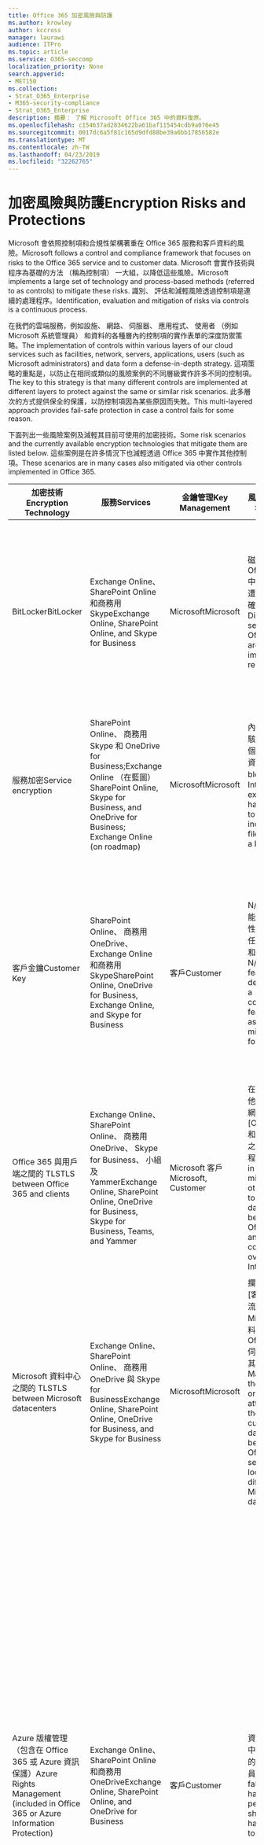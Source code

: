 ```yaml
---
title: Office 365 加密風險與防護
ms.author: krowley
author: kccross
manager: laurawi
audience: ITPro
ms.topic: article
ms.service: O365-seccomp
localization_priority: None
search.appverid:
- MET150
ms.collection:
- Strat_O365_Enterprise
- M365-security-compliance
- Strat_O365_Enterprise
description: 摘要： 了解 Microsoft Office 365 中的資料復原。
ms.openlocfilehash: c154637ad2834622ba61baf115454cdb9a076e45
ms.sourcegitcommit: 0017dc6a5f81c165d9dfd88be39a6bb17856582e
ms.translationtype: MT
ms.contentlocale: zh-TW
ms.lasthandoff: 04/23/2019
ms.locfileid: "32262765"
---
```

# <a name="encryption-risks-and-protections"></a><span data-ttu-id="33bd8-103">加密風險與防護</span><span class="sxs-lookup"><span data-stu-id="33bd8-103">Encryption Risks and Protections</span></span>

<span data-ttu-id="33bd8-104">Microsoft 會依照控制項和合規性架構著重在 Office 365 服務和客戶資料的風險。</span><span class="sxs-lookup"><span data-stu-id="33bd8-104">Microsoft follows a control and compliance framework that focuses on risks to the Office 365 service and to customer data.</span></span> <span data-ttu-id="33bd8-105">Microsoft 會實作技術與程序為基礎的方法 （稱為控制項） 一大組，以降低這些風險。</span><span class="sxs-lookup"><span data-stu-id="33bd8-105">Microsoft implements a large set of technology and process-based methods (referred to as controls) to mitigate these risks.</span></span> <span data-ttu-id="33bd8-106">識別、 評估和減輕風險透過控制項是連續的處理程序。</span><span class="sxs-lookup"><span data-stu-id="33bd8-106">Identification, evaluation and mitigation of risks via controls is a continuous process.</span></span> 

<span data-ttu-id="33bd8-107">在我們的雲端服務，例如設施、 網路、 伺服器、 應用程式、 使用者 （例如 Microsoft 系統管理員） 和資料的各種層內的控制項的實作表單的深度防禦策略。</span><span class="sxs-lookup"><span data-stu-id="33bd8-107">The implementation of controls within various layers of our cloud services such as facilities, network, servers, applications, users (such as Microsoft administrators) and data form a defense-in-depth strategy.</span></span> <span data-ttu-id="33bd8-108">這項策略的重點是，以防止在相同或類似的風險案例的不同層級實作許多不同的控制項。</span><span class="sxs-lookup"><span data-stu-id="33bd8-108">The key to this strategy is that many different controls are implemented at different layers to protect against the same or similar risk scenarios.</span></span> <span data-ttu-id="33bd8-109">此多層次的方式提供保全的保護，以防控制項因為某些原因而失敗。</span><span class="sxs-lookup"><span data-stu-id="33bd8-109">This multi-layered approach provides fail-safe protection in case a control fails for some reason.</span></span>

<span data-ttu-id="33bd8-110">下面列出一些風險案例及減輕其目前可使用的加密技術。</span><span class="sxs-lookup"><span data-stu-id="33bd8-110">Some risk scenarios and the currently available encryption technologies that mitigate them are listed below.</span></span> <span data-ttu-id="33bd8-111">這些案例是在許多情況下也減輕透過 Office 365 中實作其他控制項。</span><span class="sxs-lookup"><span data-stu-id="33bd8-111">These scenarios are in many cases also mitigated via other controls implemented in Office 365.</span></span>

| <span data-ttu-id="33bd8-112">加密技術</span><span class="sxs-lookup"><span data-stu-id="33bd8-112">Encryption Technology</span></span> | <span data-ttu-id="33bd8-113">服務</span><span class="sxs-lookup"><span data-stu-id="33bd8-113">Services</span></span> | <span data-ttu-id="33bd8-114">金鑰管理</span><span class="sxs-lookup"><span data-stu-id="33bd8-114">Key Management</span></span> | <span data-ttu-id="33bd8-115">風險案例</span><span class="sxs-lookup"><span data-stu-id="33bd8-115">Risk Scenario</span></span> | <span data-ttu-id="33bd8-116">值</span><span class="sxs-lookup"><span data-stu-id="33bd8-116">Value</span></span> |
|----------------------------------------------------------------------------------|--------------------------------------------------------------------------------------------------|---------------------|------------------------------------------------------------------------------------------------------------------------------------------|---------------------------------------------------------------------------------------------------------------------------------------------------------------------------------------------------------------------------------------------------------------------------------------------------------------------------------------------------------------------------------------------------------------------------------|
| <span data-ttu-id="33bd8-117">BitLocker</span><span class="sxs-lookup"><span data-stu-id="33bd8-117">BitLocker</span></span> | <span data-ttu-id="33bd8-118">Exchange Online、 SharePoint Online 和商務用 Skype</span><span class="sxs-lookup"><span data-stu-id="33bd8-118">Exchange Online, SharePoint Online, and Skype for Business</span></span> | <span data-ttu-id="33bd8-119">Microsoft</span><span class="sxs-lookup"><span data-stu-id="33bd8-119">Microsoft</span></span> | <span data-ttu-id="33bd8-120">磁碟或 Office 365 中的伺服器是遭竊，或不正確地回收。</span><span class="sxs-lookup"><span data-stu-id="33bd8-120">Disks or servers in Office 365 are stolen or improperly recycled.</span></span> | <span data-ttu-id="33bd8-121">BitLocker 提供保全的方法，以防止因為被竊或不正確地回收硬體 （伺服器/磁碟） 的資料遺失。</span><span class="sxs-lookup"><span data-stu-id="33bd8-121">BitLocker provides a fail-safe approach to protect against loss of data due to stolen or improperly recycled hardware (server/disk).</span></span> |
| <span data-ttu-id="33bd8-122">服務加密</span><span class="sxs-lookup"><span data-stu-id="33bd8-122">Service encryption</span></span> | <span data-ttu-id="33bd8-123">SharePoint Online、 商務用 Skype 和 OneDrive for Business;Exchange Online （在藍圖）</span><span class="sxs-lookup"><span data-stu-id="33bd8-123">SharePoint Online, Skype for Business, and OneDrive for Business; Exchange Online (on roadmap)</span></span> | <span data-ttu-id="33bd8-124">Microsoft</span><span class="sxs-lookup"><span data-stu-id="33bd8-124">Microsoft</span></span> | <span data-ttu-id="33bd8-125">內部或外部的駭客嘗試存取個別的檔案/資料為 blob。</span><span class="sxs-lookup"><span data-stu-id="33bd8-125">Internal or external hacker tries to access individual files/data as a blob.</span></span> | <span data-ttu-id="33bd8-126">加密的資料無法解密而不需要存取索引鍵。</span><span class="sxs-lookup"><span data-stu-id="33bd8-126">The encrypted data cannot be decrypted without access to keys.</span></span> <span data-ttu-id="33bd8-127">可協助降低風險的駭客存取資料。</span><span class="sxs-lookup"><span data-stu-id="33bd8-127">Helps to mitigate risk of a hacker accessing data.</span></span> |
| <span data-ttu-id="33bd8-128">客戶金鑰</span><span class="sxs-lookup"><span data-stu-id="33bd8-128">Customer Key</span></span> | <span data-ttu-id="33bd8-129">SharePoint Online、 商務用 OneDrive、 Exchange Online 和商務用 Skype</span><span class="sxs-lookup"><span data-stu-id="33bd8-129">SharePoint Online, OneDrive for Business, Exchange Online, and Skype for Business</span></span> | <span data-ttu-id="33bd8-130">客戶</span><span class="sxs-lookup"><span data-stu-id="33bd8-130">Customer</span></span> | <span data-ttu-id="33bd8-131">N/A （這項功能設計為符合性功能; 不為任何風險的緩和措施）。</span><span class="sxs-lookup"><span data-stu-id="33bd8-131">N/A (This feature is designed as a compliance feature; not as a mitigation for any risk.)</span></span> | <span data-ttu-id="33bd8-132">可協助客戶符合內部的規定和合規性責任，且可讓您離開 Office 365 服務，並撤銷 Microsoft 的資料的存取權</span><span class="sxs-lookup"><span data-stu-id="33bd8-132">Helps customers meet internal regulation and compliance obligations, and the ability to leave the Office 365 service and revoke Microsoft’s access to data</span></span> |
| <span data-ttu-id="33bd8-133">Office 365 與用戶端之間的 TLS</span><span class="sxs-lookup"><span data-stu-id="33bd8-133">TLS between Office 365 and clients</span></span> | <span data-ttu-id="33bd8-134">Exchange Online、 SharePoint Online、 商務用 OneDrive、 Skype for Business、 小組及 Yammer</span><span class="sxs-lookup"><span data-stu-id="33bd8-134">Exchange Online, SharePoint Online, OneDrive for Business, Skype for Business, Teams, and Yammer</span></span> | <span data-ttu-id="33bd8-135">Microsoft 客戶</span><span class="sxs-lookup"><span data-stu-id="33bd8-135">Microsoft, Customer</span></span> | <span data-ttu-id="33bd8-136">在中間人或其他攻擊到網際網路上點選 [Office 365 和用戶端電腦之間的資料流程。</span><span class="sxs-lookup"><span data-stu-id="33bd8-136">Man-in-the-middle or other attack to tap the data flow between Office 365 and client computers over Internet.</span></span> | <span data-ttu-id="33bd8-137">這個實作 Microsoft 和客戶提供值，並可確保資料完整性，因為其 Office 365 和用戶端之間流動。</span><span class="sxs-lookup"><span data-stu-id="33bd8-137">This implementation provides value to both Microsoft and customers and assures data integrity as it flows between Office 365 and the client.</span></span> |
| <span data-ttu-id="33bd8-138">Microsoft 資料中心之間的 TLS</span><span class="sxs-lookup"><span data-stu-id="33bd8-138">TLS between Microsoft datacenters</span></span> | <span data-ttu-id="33bd8-139">Exchange Online、 SharePoint Online、 商務用 OneDrive 與 Skype for Business</span><span class="sxs-lookup"><span data-stu-id="33bd8-139">Exchange Online, SharePoint Online, OneDrive for Business, and Skype for Business</span></span> | <span data-ttu-id="33bd8-140">Microsoft</span><span class="sxs-lookup"><span data-stu-id="33bd8-140">Microsoft</span></span> | <span data-ttu-id="33bd8-141">攔截或點選 [客戶資料流，位於不同 Microsoft 資料中心的 Office 365 伺服器之間的其他攻擊。</span><span class="sxs-lookup"><span data-stu-id="33bd8-141">Man-in-the-middle or other attack to tap the customer data flow between Office 365 servers located in different Microsoft datacenters.</span></span> | <span data-ttu-id="33bd8-142">這個實作是另一個方法來保護資料免於 Microsoft 資料中心之間的攻擊。</span><span class="sxs-lookup"><span data-stu-id="33bd8-142">This implementation is another method to protect data against attacks between Microsoft datacenters.</span></span> |
| <span data-ttu-id="33bd8-143">Azure 版權管理 （包含在 Office 365 或 Azure 資訊保護）</span><span class="sxs-lookup"><span data-stu-id="33bd8-143">Azure Rights Management (included in Office 365 or Azure Information Protection)</span></span> | <span data-ttu-id="33bd8-144">Exchange Online、 SharePoint Online 和商務用 OneDrive</span><span class="sxs-lookup"><span data-stu-id="33bd8-144">Exchange Online, SharePoint Online, and OneDrive for Business</span></span> | <span data-ttu-id="33bd8-145">客戶</span><span class="sxs-lookup"><span data-stu-id="33bd8-145">Customer</span></span> | <span data-ttu-id="33bd8-146">資料可分成手中不應有資料的存取權的人員。</span><span class="sxs-lookup"><span data-stu-id="33bd8-146">Data falls into the hands of a person who should not have access to the data.</span></span> | <span data-ttu-id="33bd8-147">Azure 資訊保護使用 Azure RMS 其提供給客戶的值，以協助保護檔案和跨多個裝置的電子郵件使用加密、 identity 及授權原則。</span><span class="sxs-lookup"><span data-stu-id="33bd8-147">Azure Information Protection uses Azure RMS which provides value to customers by using encryption, identity, and authorization policies to help secure files and email across multiple devices.</span></span> <span data-ttu-id="33bd8-148">Azure RMS 提供值給其中所有電子郵件來自 Office 365 符合特定準則 （亦即，到特定的地址的所有電子郵件） 可以自動加密之前有取得傳送給其他收件者的客戶。</span><span class="sxs-lookup"><span data-stu-id="33bd8-148">Azure RMS provides value to customers where all emails originating from Office 365 that match certain criteria (i.e., all emails to a certain address) can be automatically encrypted before they get sent to another recipient.</span></span> |
| <span data-ttu-id="33bd8-149">S/MIME</span><span class="sxs-lookup"><span data-stu-id="33bd8-149">S/MIME</span></span> | <span data-ttu-id="33bd8-150">Exchange Online</span><span class="sxs-lookup"><span data-stu-id="33bd8-150">Exchange Online</span></span> | <span data-ttu-id="33bd8-151">客戶</span><span class="sxs-lookup"><span data-stu-id="33bd8-151">Customer</span></span> | <span data-ttu-id="33bd8-152">電子郵件可分為手中不是預定的收件者的人員。</span><span class="sxs-lookup"><span data-stu-id="33bd8-152">Email falls into the hands of a person who is not the intended recipient.</span></span> | <span data-ttu-id="33bd8-153">S/MIME 提供值給客戶，藉由以確保只可以直接收件者的電子郵件由解密使用 S/MIME 加密的電子郵件。</span><span class="sxs-lookup"><span data-stu-id="33bd8-153">S/MIME provides value to customers by assuring that email encrypted with S/MIME can only be decrypted by the direct recipient of the email.</span></span> |
| <span data-ttu-id="33bd8-154">Office 365 郵件加密</span><span class="sxs-lookup"><span data-stu-id="33bd8-154">Office 365 Message Encryption</span></span> | <span data-ttu-id="33bd8-155">Exchange Online、 SharePoint Online</span><span class="sxs-lookup"><span data-stu-id="33bd8-155">Exchange Online, SharePoint Online</span></span> | <span data-ttu-id="33bd8-156">客戶</span><span class="sxs-lookup"><span data-stu-id="33bd8-156">Customer</span></span> | <span data-ttu-id="33bd8-157">電子郵件，包括受保護的附件，落在手中的人員內或外 Office 365 不是預定收件者的電子郵件。</span><span class="sxs-lookup"><span data-stu-id="33bd8-157">Email, including protected attachments, falls in hands of a person either within or outside Office 365 who is not the intended recipient of the email.</span></span> | <span data-ttu-id="33bd8-158">OME 提供值給客戶其中所有電子郵件來自 Office 365 符合特定準則 （亦即，到特定的地址的所有電子郵件） 會自動加密之前他們取得傳送至另一個內部或外部收件者。</span><span class="sxs-lookup"><span data-stu-id="33bd8-158">OME provides value to customers where all emails originating from Office 365 that match certain criteria (i.e., all emails to a certain address) are automatically encrypted before they get sent to another internal or an external recipient.</span></span> |
| <span data-ttu-id="33bd8-159">與夥伴組織的 SMTP TLS</span><span class="sxs-lookup"><span data-stu-id="33bd8-159">SMTP TLS with partner organization</span></span> | <span data-ttu-id="33bd8-160">Exchange Online</span><span class="sxs-lookup"><span data-stu-id="33bd8-160">Exchange Online</span></span> | <span data-ttu-id="33bd8-161">客戶</span><span class="sxs-lookup"><span data-stu-id="33bd8-161">Customer</span></span> | <span data-ttu-id="33bd8-162">電子郵件是透過從 Office 365 租用戶到另一個合作夥伴組織的傳輸中攔截或其他攻擊攔截。</span><span class="sxs-lookup"><span data-stu-id="33bd8-162">Email is intercepted via a man-in-the-middle or other attack while in transit from an Office 365 tenant to another partner organization.</span></span> | <span data-ttu-id="33bd8-163">此案例，提供值給客戶，他們可以傳送/接收其 Office 365 租用戶和加密的 SMTP 通道內的其合作夥伴的電子郵件組織之間的所有電子郵件。</span><span class="sxs-lookup"><span data-stu-id="33bd8-163">This scenario provides value to the customer such that they can send/receive all emails between their Office 365 tenant and their partner’s email organization inside an encrypted SMTP channel.</span></span> |

## <a name="encryption-technologies-available-in-office-365-multi-tenant-environments"></a><span data-ttu-id="33bd8-164">在 Office 365 多承租人環境中使用的加密技術</span><span class="sxs-lookup"><span data-stu-id="33bd8-164">Encryption technologies available in Office 365 multi-tenant environments</span></span>

| <span data-ttu-id="33bd8-165">加密技術</span><span class="sxs-lookup"><span data-stu-id="33bd8-165">Encryption Technology</span></span> | <span data-ttu-id="33bd8-166">藉由實作</span><span class="sxs-lookup"><span data-stu-id="33bd8-166">Implemented by</span></span> | <span data-ttu-id="33bd8-167">金鑰交換演算法和強度</span><span class="sxs-lookup"><span data-stu-id="33bd8-167">Key Exchange Algorithm and Strength</span></span> | <span data-ttu-id="33bd8-168">金鑰管理 \*</span><span class="sxs-lookup"><span data-stu-id="33bd8-168">Key Management\*</span></span> | <span data-ttu-id="33bd8-169">FIPS 140-2 驗證</span><span class="sxs-lookup"><span data-stu-id="33bd8-169">FIPS 140-2 Validated</span></span> |
|----------------------------------------------------------------------------------|-------------------------|------------------------------------------------------------------------------------------------------------------------------------------------------------------------------------|--------------------------------------------------------------------------------------------------------------------------------------------------------------------------------------------------------------------------------------------------------------------------------------------------------------------------------------------------------------------------------------------------------------------------------------------------------------------------------------------------------------------------------------------------------------------------------------------------------------------------------------------------------------------------------------------------------------------------------------------------------------------------------------------------------------------------------------------------------------------------------------------------------------|-----------------------------------------------------------------------|
| <span data-ttu-id="33bd8-170">BitLocker</span><span class="sxs-lookup"><span data-stu-id="33bd8-170">BitLocker</span></span> | <span data-ttu-id="33bd8-171">Exchange Online</span><span class="sxs-lookup"><span data-stu-id="33bd8-171">Exchange Online</span></span> | <span data-ttu-id="33bd8-172">使用 AES 128 位元 +</span><span class="sxs-lookup"><span data-stu-id="33bd8-172">AES 128-bit+</span></span> | <span data-ttu-id="33bd8-173">使用 AES 外部索引鍵儲存在機密安全和 Exchange 伺服器的登錄。</span><span class="sxs-lookup"><span data-stu-id="33bd8-173">AES external key is stored in a Secret Safe and in the registry of the Exchange server.</span></span> <span data-ttu-id="33bd8-174">密碼安全是需要高階提高權限與核准機制來存取安全存放庫。</span><span class="sxs-lookup"><span data-stu-id="33bd8-174">The Secret Safe is a secured repository that requires high-level elevation and approvals to access.</span></span> <span data-ttu-id="33bd8-175">可以要求與核准只能透過使用稱為 Lockbox 內部工具存取。</span><span class="sxs-lookup"><span data-stu-id="33bd8-175">Access can be requested and approved only by using an internal tool called Lockbox.</span></span> <span data-ttu-id="33bd8-176">AES 外部索引鍵也會儲存在信任的平台模組中的伺服器中。</span><span class="sxs-lookup"><span data-stu-id="33bd8-176">The AES external key is also stored in the Trusted Platform Module in the server.</span></span> <span data-ttu-id="33bd8-177">48 位數數字密碼是儲存在 Active Directory，並受加密箱。</span><span class="sxs-lookup"><span data-stu-id="33bd8-177">A 48-digit numerical password is stored in Active Directory and protected by Lockbox.</span></span> | <span data-ttu-id="33bd8-178">是的對於伺服器，使用 AES 256 位元 \* \*</span><span class="sxs-lookup"><span data-stu-id="33bd8-178">Yes, for servers that use AES 256-bit\*\*</span></span> |
|  | <span data-ttu-id="33bd8-179">SharePoint Online</span><span class="sxs-lookup"><span data-stu-id="33bd8-179">SharePoint Online</span></span> | <span data-ttu-id="33bd8-180">使用 AES 256 位元</span><span class="sxs-lookup"><span data-stu-id="33bd8-180">AES 256-bit</span></span> | <span data-ttu-id="33bd8-181">使用 AES 外部索引鍵會儲存在安全密碼。</span><span class="sxs-lookup"><span data-stu-id="33bd8-181">AES external key is stored in a Secret Safe.</span></span> <span data-ttu-id="33bd8-182">密碼安全是需要高階提高權限與核准機制來存取安全存放庫。</span><span class="sxs-lookup"><span data-stu-id="33bd8-182">The Secret Safe is a secured repository that requires high-level elevation and approvals to access.</span></span> <span data-ttu-id="33bd8-183">可以要求與核准只能透過使用稱為 Lockbox 內部工具存取。</span><span class="sxs-lookup"><span data-stu-id="33bd8-183">Access can be requested and approved only by using an internal tool called Lockbox.</span></span> <span data-ttu-id="33bd8-184">AES 外部索引鍵也會儲存在信任的平台模組中的伺服器中。</span><span class="sxs-lookup"><span data-stu-id="33bd8-184">The AES external key is also stored in the Trusted Platform Module in the server.</span></span> <span data-ttu-id="33bd8-185">48 位數數字密碼是儲存在 Active Directory，並受加密箱。</span><span class="sxs-lookup"><span data-stu-id="33bd8-185">A 48-digit numerical password is stored in Active Directory and protected by Lockbox.</span></span> | <span data-ttu-id="33bd8-186">是</span><span class="sxs-lookup"><span data-stu-id="33bd8-186">Yes</span></span> |
|  | <span data-ttu-id="33bd8-187">商務用 Skype</span><span class="sxs-lookup"><span data-stu-id="33bd8-187">Skype for Business</span></span> | <span data-ttu-id="33bd8-188">使用 AES 256 位元</span><span class="sxs-lookup"><span data-stu-id="33bd8-188">AES 256-bit</span></span> | <span data-ttu-id="33bd8-189">使用 AES 外部索引鍵會儲存在安全密碼。</span><span class="sxs-lookup"><span data-stu-id="33bd8-189">AES external key is stored in a Secret Safe.</span></span> <span data-ttu-id="33bd8-190">密碼安全是需要高階提高權限與核准機制來存取安全存放庫。</span><span class="sxs-lookup"><span data-stu-id="33bd8-190">The Secret Safe is a secured repository that requires high-level elevation and approvals to access.</span></span> <span data-ttu-id="33bd8-191">可以要求與核准只能透過使用稱為 Lockbox 內部工具存取。</span><span class="sxs-lookup"><span data-stu-id="33bd8-191">Access can be requested and approved only by using an internal tool called Lockbox.</span></span> <span data-ttu-id="33bd8-192">AES 外部索引鍵也會儲存在信任的平台模組中的伺服器中。</span><span class="sxs-lookup"><span data-stu-id="33bd8-192">The AES external key is also stored in the Trusted Platform Module in the server.</span></span> <span data-ttu-id="33bd8-193">48 位數數字密碼是儲存在 Active Directory，並受加密箱。</span><span class="sxs-lookup"><span data-stu-id="33bd8-193">A 48-digit numerical password is stored in Active Directory and protected by Lockbox.</span></span> | <span data-ttu-id="33bd8-194">是</span><span class="sxs-lookup"><span data-stu-id="33bd8-194">Yes</span></span> |
| <span data-ttu-id="33bd8-195">服務加密</span><span class="sxs-lookup"><span data-stu-id="33bd8-195">Service Encryption</span></span> | <span data-ttu-id="33bd8-196">SharePoint Online</span><span class="sxs-lookup"><span data-stu-id="33bd8-196">SharePoint Online</span></span> | <span data-ttu-id="33bd8-197">使用 AES 256 位元</span><span class="sxs-lookup"><span data-stu-id="33bd8-197">AES 256-bit</span></span> | <span data-ttu-id="33bd8-198">用來加密 blob 的機碼會儲存在 SharePoint Online 內容資料庫。</span><span class="sxs-lookup"><span data-stu-id="33bd8-198">The keys used to encrypt the blobs are stored in the SharePoint Online Content Database.</span></span> <span data-ttu-id="33bd8-199">SharePoint Online 內容資料庫受到資料庫的存取控制及靜態加密。</span><span class="sxs-lookup"><span data-stu-id="33bd8-199">The SharePoint Online Content Databases is protected by database access controls and encryption at rest.</span></span> <span data-ttu-id="33bd8-200">加密是 Azure SQL 資料庫中使用 TDE 來執行。</span><span class="sxs-lookup"><span data-stu-id="33bd8-200">Encryption is performed using TDE in Azure SQL Database.</span></span> <span data-ttu-id="33bd8-201">這些密碼會在服務層級的 SharePoint Online 中，不在租用戶層級。</span><span class="sxs-lookup"><span data-stu-id="33bd8-201">These secrets are at the service level for SharePoint Online, not at the tenant level.</span></span> <span data-ttu-id="33bd8-202">（有時稱為主索引鍵） 這些密碼會儲存在不同的安全存放庫，以稱為索引鍵存放區。</span><span class="sxs-lookup"><span data-stu-id="33bd8-202">These secrets (sometimes referred to as the master keys) are stored in a separate secure repository called the Key Store.</span></span> <span data-ttu-id="33bd8-203">TDE 提供安全性，請參閱作用中的資料庫和資料庫的備份和交易記錄檔的其餘部分。</span><span class="sxs-lookup"><span data-stu-id="33bd8-203">TDE provides security at rest for both the active database and the database backups and transaction logs.</span></span> <span data-ttu-id="33bd8-204">當客戶提供的選用的索引鍵時，客戶金鑰會儲存在 Azure Key Vault 和服務使用金鑰來加密租用戶金鑰，是用來加密網站金鑰，然後用來加密檔案層級索引鍵。</span><span class="sxs-lookup"><span data-stu-id="33bd8-204">When customers provide the optional key, the customer key is stored in Azure Key Vault, and the service uses the key to encrypt a tenant key, which is used to encrypt a site key, which is then used to encrypt the file level keys.</span></span> <span data-ttu-id="33bd8-205">基本上，客戶提供按鍵時，被引進新的金鑰階層。</span><span class="sxs-lookup"><span data-stu-id="33bd8-205">Essentially, a new key hierarchy is introduced when the customer provides a key.</span></span> | <span data-ttu-id="33bd8-206">是</span><span class="sxs-lookup"><span data-stu-id="33bd8-206">Yes</span></span> |
|  | <span data-ttu-id="33bd8-207">商務用 Skype</span><span class="sxs-lookup"><span data-stu-id="33bd8-207">Skype for Business</span></span> | <span data-ttu-id="33bd8-208">使用 AES 256 位元</span><span class="sxs-lookup"><span data-stu-id="33bd8-208">AES 256-bit</span></span> | <span data-ttu-id="33bd8-209">每一筆資料是使用不同的隨機產生的 256 位元金鑰來加密。</span><span class="sxs-lookup"><span data-stu-id="33bd8-209">Each piece of data is encrypted using a different randomly generated 256-bit key.</span></span> <span data-ttu-id="33bd8-210">加密金鑰會儲存在相對應的中繼資料 XML 檔這也以每個會議的主要金鑰加密。</span><span class="sxs-lookup"><span data-stu-id="33bd8-210">The encryption key is stored in a corresponding metadata XML file which is also encrypted by a per-conference master key.</span></span> <span data-ttu-id="33bd8-211">每次會議，主索引鍵是也隨機產生一次。</span><span class="sxs-lookup"><span data-stu-id="33bd8-211">The master key is also randomly generated once per conference.</span></span> | <span data-ttu-id="33bd8-212">是</span><span class="sxs-lookup"><span data-stu-id="33bd8-212">Yes</span></span> |
|  | <span data-ttu-id="33bd8-213">Exchange Online</span><span class="sxs-lookup"><span data-stu-id="33bd8-213">Exchange Online</span></span> | <span data-ttu-id="33bd8-214">使用 AES 256 位元</span><span class="sxs-lookup"><span data-stu-id="33bd8-214">AES 256-bit</span></span> | <span data-ttu-id="33bd8-215">使用資料加密原則使用加密金鑰控制由 Microsoft （位於藍圖） 或由客戶 （使用客戶金鑰） 時進行加密每個信箱。</span><span class="sxs-lookup"><span data-stu-id="33bd8-215">Each mailbox is encrypted using a data encryption policy that uses encryption keys controlled by Microsoft (on roadmap) or by the customer (when Customer Key is used).</span></span> | <span data-ttu-id="33bd8-216">是</span><span class="sxs-lookup"><span data-stu-id="33bd8-216">Yes</span></span> |
| <span data-ttu-id="33bd8-217">Office 365 和用戶端/協力廠商之間的 TLS</span><span class="sxs-lookup"><span data-stu-id="33bd8-217">TLS between Office 365 and clients/partners</span></span> | <span data-ttu-id="33bd8-218">Exchange Online</span><span class="sxs-lookup"><span data-stu-id="33bd8-218">Exchange Online</span></span> | [<span data-ttu-id="33bd8-219">支援多種加密套件的隨機 TLS</span><span class="sxs-lookup"><span data-stu-id="33bd8-219">Opportunistic TLS supporting multiple cipher suites</span></span>](https://technet.microsoft.com/en-us/library/mt163898.aspx) | <span data-ttu-id="33bd8-220">Exchange Online (outlook.office.com) 的 TLS 憑證是由巴爾的摩 CyberTrust 根發出 2048年位元 SHA256RSA 憑證。</span><span class="sxs-lookup"><span data-stu-id="33bd8-220">The TLS certificate for Exchange Online (outlook.office.com) is a 2048-bit SHA256RSA certificate issued by Baltimore CyberTrust Root.</span></span> <br> <br> <span data-ttu-id="33bd8-221">Exchange Online 的 TLS 根憑證是由巴爾的摩 CyberTrust 根發出 2048年位元 SHA1RSA 憑證。</span><span class="sxs-lookup"><span data-stu-id="33bd8-221">The TLS root certificate for Exchange Online is a 2048-bit SHA1RSA certificate issued by Baltimore CyberTrust Root.</span></span> | <span data-ttu-id="33bd8-222">是，當使用搭配 256 位元加密強度的 TLS 1.2</span><span class="sxs-lookup"><span data-stu-id="33bd8-222">Yes, when TLS 1.2 with 256-bit cipher strength is used</span></span> |
|  | <span data-ttu-id="33bd8-223">SharePoint Online</span><span class="sxs-lookup"><span data-stu-id="33bd8-223">SharePoint Online</span></span> | <span data-ttu-id="33bd8-224">使用 AES 256 的 TLS 1.2</span><span class="sxs-lookup"><span data-stu-id="33bd8-224">TLS 1.2 with AES 256</span></span> <br> <br> <span data-ttu-id="33bd8-225">[商務用 OneDrive 和 SharePoint Online 中的資料加密](https://technet.microsoft.com/en-us/library/dn905447.aspx) (英文)</span><span class="sxs-lookup"><span data-stu-id="33bd8-225">[Data Encryption in OneDrive for Business and SharePoint Online](https://technet.microsoft.com/en-us/library/dn905447.aspx)</span></span> | <span data-ttu-id="33bd8-226">SharePoint Online 的 TLS 憑證 (\*。 sharepoint.com) 是由巴爾的摩 CyberTrust 根發出 2048年位元 SHA256RSA 憑證。</span><span class="sxs-lookup"><span data-stu-id="33bd8-226">The TLS certificate for SharePoint Online (\*.sharepoint.com) is a 2048-bit SHA256RSA certificate issued by Baltimore CyberTrust Root.</span></span> <br> <br> <span data-ttu-id="33bd8-227">SharePoint Online 的 TLS 根憑證是由巴爾的摩 CyberTrust 根發出 2048年位元 SHA1RSA 憑證。</span><span class="sxs-lookup"><span data-stu-id="33bd8-227">The TLS root certificate for SharePoint Online is a 2048-bit SHA1RSA certificate issued by Baltimore CyberTrust Root.</span></span> | <span data-ttu-id="33bd8-228">是</span><span class="sxs-lookup"><span data-stu-id="33bd8-228">Yes</span></span> |
|  | <span data-ttu-id="33bd8-229">商務用 Skype</span><span class="sxs-lookup"><span data-stu-id="33bd8-229">Skype for Business</span></span> | [<span data-ttu-id="33bd8-230">TLS 的 SIP 通訊和 PSOM 資料共用工作階段</span><span class="sxs-lookup"><span data-stu-id="33bd8-230">TLS for SIP communications and PSOM data sharing sessions</span></span>](https://support.office.com/article/Set-up-your-network-for-Skype-for-Business-Online-d21f89b0-3afc-432e-b735-036b2432fdbf) | <span data-ttu-id="33bd8-231">商務用 Skype 的 TLS 憑證 (\*。 lync.com) 是由巴爾的摩 CyberTrust 根發出 2048年位元 SHA256RSA 憑證。</span><span class="sxs-lookup"><span data-stu-id="33bd8-231">The TLS certificate for Skype for Business (\*.lync.com) is a 2048-bit SHA256RSA certificate issued by Baltimore CyberTrust Root.</span></span> <br> <br> <span data-ttu-id="33bd8-232">商務用 Skype 的 TLS 根憑證是由巴爾的摩 CyberTrust 根發出 2048年位元 SHA256RSA 憑證。</span><span class="sxs-lookup"><span data-stu-id="33bd8-232">The TLS root certificate for Skype for Business is a 2048-bit SHA256RSA certificate issued by Baltimore CyberTrust Root.</span></span> | <span data-ttu-id="33bd8-233">是</span><span class="sxs-lookup"><span data-stu-id="33bd8-233">Yes</span></span> |
|  | <span data-ttu-id="33bd8-234">Microsoft Teams</span><span class="sxs-lookup"><span data-stu-id="33bd8-234">Microsoft Teams</span></span> | <span data-ttu-id="33bd8-235">使用 AES 256 的 TLS 1.2</span><span class="sxs-lookup"><span data-stu-id="33bd8-235">TLS 1.2 with AES 256</span></span> <br> <br> [<span data-ttu-id="33bd8-236">常見問題集有關 Microsoft Teams – 系統管理說明</span><span class="sxs-lookup"><span data-stu-id="33bd8-236">Frequently asked questions about Microsoft Teams – Admin Help</span></span>](https://docs.microsoft.com/MicrosoftTeams/teams-overview) | <span data-ttu-id="33bd8-237">Microsoft Teams （teams.microsoft.com、 edge.skype.com） 的 TLS 憑證是由巴爾的摩 CyberTrust 根發出 2048年位元 SHA256RSA 憑證。</span><span class="sxs-lookup"><span data-stu-id="33bd8-237">The TLS certificate for Microsoft Teams (teams.microsoft.com, edge.skype.com) is a 2048-bit SHA256RSA certificate issued by Baltimore CyberTrust Root.</span></span> <br> <br> <span data-ttu-id="33bd8-238">Microsoft Teams 的 TLS 根憑證是由巴爾的摩 CyberTrust 根發出 2048年位元 SHA256RSA 憑證。</span><span class="sxs-lookup"><span data-stu-id="33bd8-238">The TLS root certificate for Microsoft Teams is a 2048-bit SHA256RSA certificate issued by Baltimore CyberTrust Root.</span></span> | <span data-ttu-id="33bd8-239">是</span><span class="sxs-lookup"><span data-stu-id="33bd8-239">Yes</span></span> |
| <span data-ttu-id="33bd8-240">Microsoft 資料中心之間的 TLS</span><span class="sxs-lookup"><span data-stu-id="33bd8-240">TLS between Microsoft datacenters</span></span> | <span data-ttu-id="33bd8-241">所有 Office 365 服務</span><span class="sxs-lookup"><span data-stu-id="33bd8-241">All Office 365 services</span></span> | <span data-ttu-id="33bd8-242">使用 AES 256 的 TLS 1.2</span><span class="sxs-lookup"><span data-stu-id="33bd8-242">TLS 1.2 with AES 256</span></span> <br> <br> <span data-ttu-id="33bd8-243">安全即時傳輸通訊協定 (SRTP)</span><span class="sxs-lookup"><span data-stu-id="33bd8-243">Secure Real-time Transport Protocol (SRTP)</span></span> | <span data-ttu-id="33bd8-244">Microsoft 會使用內部 managed 和部署的憑證授權單位 Microsoft 資料中心之間的伺服器對伺服器通訊。</span><span class="sxs-lookup"><span data-stu-id="33bd8-244">Microsoft uses an internally managed and deployed certification authority for server-to-server communications between Microsoft datacenters.</span></span> | <span data-ttu-id="33bd8-245">是</span><span class="sxs-lookup"><span data-stu-id="33bd8-245">Yes</span></span> |
| <span data-ttu-id="33bd8-246">Azure 版權管理 （包含在 Office 365 或 Azure 資訊保護）</span><span class="sxs-lookup"><span data-stu-id="33bd8-246">Azure Rights Management (included in Office 365 or Azure Information Protection)</span></span> | <span data-ttu-id="33bd8-247">Exchange Online</span><span class="sxs-lookup"><span data-stu-id="33bd8-247">Exchange Online</span></span> | <span data-ttu-id="33bd8-248">支援[密碼編譯模式 2](https://docs.microsoft.com/previous-versions/windows/it-pro/windows-server-2008-R2-and-2008/hh867439(v=ws.10))、 更新及增強 RMS 密碼編譯實作。</span><span class="sxs-lookup"><span data-stu-id="33bd8-248">Supports [Cryptographic Mode 2](https://docs.microsoft.com/previous-versions/windows/it-pro/windows-server-2008-R2-and-2008/hh867439(v=ws.10)), an updated and enhanced RMS cryptographic implementation.</span></span> <span data-ttu-id="33bd8-249">它支援 RSA 2048 的簽章和加密，以及 sha-256 雜湊簽章中。</span><span class="sxs-lookup"><span data-stu-id="33bd8-249">It supports RSA 2048 for signature and encryption, and SHA-256 for hash in the signature.</span></span> | <span data-ttu-id="33bd8-250">[由 Microsoft 管理](https://docs.microsoft.com/azure/information-protection/plan-implement-tenant-key)。</span><span class="sxs-lookup"><span data-stu-id="33bd8-250">[Managed by Microsoft](https://docs.microsoft.com/azure/information-protection/plan-implement-tenant-key).</span></span> | <span data-ttu-id="33bd8-251">是</span><span class="sxs-lookup"><span data-stu-id="33bd8-251">Yes</span></span> |
|  | <span data-ttu-id="33bd8-252">SharePoint Online</span><span class="sxs-lookup"><span data-stu-id="33bd8-252">SharePoint Online</span></span> | <span data-ttu-id="33bd8-253">支援[密碼編譯模式 2](https://docs.microsoft.com/previous-versions/windows/it-pro/windows-server-2008-R2-and-2008/hh867439(v=ws.10))、 更新及增強 RMS 密碼編譯實作。</span><span class="sxs-lookup"><span data-stu-id="33bd8-253">Supports [Cryptographic Mode 2](https://docs.microsoft.com/previous-versions/windows/it-pro/windows-server-2008-R2-and-2008/hh867439(v=ws.10)), an updated and enhanced RMS cryptographic implementation.</span></span> <span data-ttu-id="33bd8-254">它支援 RSA 2048 簽章和加密，以及 sha-256 針對簽章。</span><span class="sxs-lookup"><span data-stu-id="33bd8-254">It supports RSA 2048 for signature and encryption, and SHA-256 for signature.</span></span> | <span data-ttu-id="33bd8-255">[由 Microsoft 管理](https://docs.microsoft.com/azure/information-protection/plan-implement-tenant-key)，這是預設設定;或</span><span class="sxs-lookup"><span data-stu-id="33bd8-255">[Managed by Microsoft](https://docs.microsoft.com/azure/information-protection/plan-implement-tenant-key), which is the default setting; or</span></span> <br> <br> <span data-ttu-id="33bd8-256">這是 Microsoft 受管理的機碼的替代客戶管理。</span><span class="sxs-lookup"><span data-stu-id="33bd8-256">Customer-managed, which is an alternative to Microsoft-managed keys.</span></span> <span data-ttu-id="33bd8-257">具有受 IT 管理 Azure 訂用帳戶的組織可以使用 BYOK，並記錄其用法，無須額外收費。</span><span class="sxs-lookup"><span data-stu-id="33bd8-257">Organization that have an IT-managed Azure subscription can use BYOK and log its usage at no extra charge.</span></span> <span data-ttu-id="33bd8-258">如需詳細資訊，請參閱[實作攜帶您自己的金鑰](https://docs.microsoft.com/azure/information-protection/plan-implement-tenant-key)。</span><span class="sxs-lookup"><span data-stu-id="33bd8-258">For more information, see [Implementing bring your own key](https://docs.microsoft.com/azure/information-protection/plan-implement-tenant-key).</span></span> <span data-ttu-id="33bd8-259">在此組態中，Thales Hsm 用來保護您的金鑰。</span><span class="sxs-lookup"><span data-stu-id="33bd8-259">In this configuration, Thales HSMs are used to protect your keys.</span></span> <span data-ttu-id="33bd8-260">如需詳細資訊，請參閱[Thales Hsm 和 Azure RMS](http://www.thales-esecurity.com/msrms/cloud)。</span><span class="sxs-lookup"><span data-stu-id="33bd8-260">For more information, see [Thales HSMs and Azure RMS](http://www.thales-esecurity.com/msrms/cloud).</span></span> | <span data-ttu-id="33bd8-261">是</span><span class="sxs-lookup"><span data-stu-id="33bd8-261">Yes</span></span> |
| <span data-ttu-id="33bd8-262">S/MIME</span><span class="sxs-lookup"><span data-stu-id="33bd8-262">S/MIME</span></span> | <span data-ttu-id="33bd8-263">Exchange Online</span><span class="sxs-lookup"><span data-stu-id="33bd8-263">Exchange Online</span></span> | <span data-ttu-id="33bd8-264">密碼編譯訊息語法標準 1.5 (PKCS #7)</span><span class="sxs-lookup"><span data-stu-id="33bd8-264">Cryptographic Message Syntax Standard 1.5 (PKCS #7)</span></span> | <span data-ttu-id="33bd8-265">客戶管理公開金鑰基礎結構部署而定。</span><span class="sxs-lookup"><span data-stu-id="33bd8-265">Depends on the customer-managed public key infrastructure deployed.</span></span> <span data-ttu-id="33bd8-266">金鑰管理由客戶、 執行和 Microsoft 永遠不會有權存取私密金鑰用於簽署及解密。</span><span class="sxs-lookup"><span data-stu-id="33bd8-266">Key management is performed by the customer, and Microsoft never has access to the private keys used for signing and decryption.</span></span> | <span data-ttu-id="33bd8-267">是，當設定為 3DES 或 AES256 的外寄郵件加密</span><span class="sxs-lookup"><span data-stu-id="33bd8-267">Yes, when configured to encrypt outgoing messages with 3DES or AES256</span></span> |
| <span data-ttu-id="33bd8-268">Office 365 郵件加密</span><span class="sxs-lookup"><span data-stu-id="33bd8-268">Office 365 Message Encryption</span></span> | <span data-ttu-id="33bd8-269">Exchange Online</span><span class="sxs-lookup"><span data-stu-id="33bd8-269">Exchange Online</span></span> | <span data-ttu-id="33bd8-270">Azure RMS ([密碼編譯模式 2](https://technet.microsoft.com/en-us/library/dn569290.aspx) -RSA 2048 簽章和加密和簽章的 sha-256) 相同</span><span class="sxs-lookup"><span data-stu-id="33bd8-270">Same as Azure RMS ([Cryptographic Mode 2](https://technet.microsoft.com/en-us/library/dn569290.aspx) - RSA 2048 for signature and encryption, and SHA-256 for signature)</span></span> | <span data-ttu-id="33bd8-271">使用 Azure 資訊保護為其加密基礎結構。</span><span class="sxs-lookup"><span data-stu-id="33bd8-271">Uses Azure Information Protection as its encryption infrastructure.</span></span> <span data-ttu-id="33bd8-272">使用的加密方法取決於您在哪裡取得用來加密及解密郵件的 RMS 金鑰。</span><span class="sxs-lookup"><span data-stu-id="33bd8-272">The encryption method used depends on where you obtain the RMS keys used to encrypt and decrypt messages.</span></span> | <span data-ttu-id="33bd8-273">是</span><span class="sxs-lookup"><span data-stu-id="33bd8-273">Yes</span></span> |
| <span data-ttu-id="33bd8-274">與夥伴組織的 SMTP TLS</span><span class="sxs-lookup"><span data-stu-id="33bd8-274">SMTP TLS with partner organization</span></span> | <span data-ttu-id="33bd8-275">Exchange Online</span><span class="sxs-lookup"><span data-stu-id="33bd8-275">Exchange Online</span></span> | <span data-ttu-id="33bd8-276">使用 AES 256 的 TLS 1.2</span><span class="sxs-lookup"><span data-stu-id="33bd8-276">TLS 1.2 with AES 256</span></span> | <span data-ttu-id="33bd8-277">Exchange Online (outlook.office.com) 的 TLS 憑證是由巴爾的摩 CyberTrust 根發出 2048年位元 SHA256RSA 憑證。</span><span class="sxs-lookup"><span data-stu-id="33bd8-277">The TLS certificate for Exchange Online (outlook.office.com) is a 2048-bit SHA256RSA certificate issued by Baltimore CyberTrust Root.</span></span> <br> <br> <span data-ttu-id="33bd8-278">Exchange Online 的 TLS 根憑證是由巴爾的摩 CyberTrust 根發出 2048年位元 SHA1RSA 憑證。</span><span class="sxs-lookup"><span data-stu-id="33bd8-278">The TLS root certificate for Exchange Online is a 2048-bit SHA1RSA certificate issued by Baltimore CyberTrust Root.</span></span> | <span data-ttu-id="33bd8-279">是，當使用搭配 256 位元加密強度的 TLS 1.2</span><span class="sxs-lookup"><span data-stu-id="33bd8-279">Yes, when TLS 1.2 with 256-bit cipher strength is used</span></span> |

<span data-ttu-id="33bd8-280">\**美國資料中心; 是參照此表格中的 TLS 憑證非美國資料中心也使用 2048年位元 SHA256RSA 憑證。*</span><span class="sxs-lookup"><span data-stu-id="33bd8-280">\**TLS certificates referenced in this table are for US datacenters; non-US datacenters also use 2048-bit SHA256RSA certificates.*</span></span>

<span data-ttu-id="33bd8-281">\*\**大部分的伺服器，在 Exchange Online 的多租用戶環境中已部署使用 BitLocker 的 AES 256 位元加密。使用 AES 128 位元伺服器已被淘汰。*</span><span class="sxs-lookup"><span data-stu-id="33bd8-281">\*\**Most servers in the Exchange Online multi-tenant environment have been deployed with AES 256-bit encryption for BitLocker. Servers using AES 128-bit are being phased out.*</span></span>

## <a name="encryption-technologies-available-in-government-cloud-community-environments"></a><span data-ttu-id="33bd8-282">在政府雲端社群環境中使用的加密技術</span><span class="sxs-lookup"><span data-stu-id="33bd8-282">Encryption technologies available in Government cloud community environments</span></span>

| <span data-ttu-id="33bd8-283">加密技術</span><span class="sxs-lookup"><span data-stu-id="33bd8-283">Encryption Technology</span></span> | <span data-ttu-id="33bd8-284">藉由實作</span><span class="sxs-lookup"><span data-stu-id="33bd8-284">Implemented by</span></span> | <span data-ttu-id="33bd8-285">金鑰交換演算法和強度</span><span class="sxs-lookup"><span data-stu-id="33bd8-285">Key Exchange Algorithm and Strength</span></span> | <span data-ttu-id="33bd8-286">金鑰管理 \*</span><span class="sxs-lookup"><span data-stu-id="33bd8-286">Key Management\*</span></span> | <span data-ttu-id="33bd8-287">FIPS 140-2 驗證</span><span class="sxs-lookup"><span data-stu-id="33bd8-287">FIPS 140-2 Validated</span></span> |
|---------------------------------------------|--------------------------------------------------------|------------------------------------------------------------------------------------------------------------------------------------------------------------------------------------|--------------------------------------------------------------------------------------------------------------------------------------------------------------------------------------------------------------------------------------------------------------------------------------------------------------------------------------------------------------------------------------------------------------------------------------------------------------------------------------------------------------------------------------------------------------------------------------------------------------------------------------------------------------------------------------------------------------------------------------------------------------------------------------------------------------------------------------------------------------------------------------------------------------|-------------------------------------------------------------------------|
| <span data-ttu-id="33bd8-288">BitLocker</span><span class="sxs-lookup"><span data-stu-id="33bd8-288">BitLocker</span></span> | <span data-ttu-id="33bd8-289">Exchange Online</span><span class="sxs-lookup"><span data-stu-id="33bd8-289">Exchange Online</span></span> | <span data-ttu-id="33bd8-290">使用 AES 256 位元</span><span class="sxs-lookup"><span data-stu-id="33bd8-290">AES 256-bit</span></span> | <span data-ttu-id="33bd8-291">使用 AES 外部索引鍵儲存在機密安全和 Exchange 伺服器的登錄。</span><span class="sxs-lookup"><span data-stu-id="33bd8-291">AES external key is stored in a Secret Safe and in the registry of the Exchange server.</span></span> <span data-ttu-id="33bd8-292">密碼安全是需要高階提高權限與核准機制來存取安全存放庫。</span><span class="sxs-lookup"><span data-stu-id="33bd8-292">The Secret Safe is a secured repository that requires high-level elevation and approvals to access.</span></span> <span data-ttu-id="33bd8-293">可以要求與核准只能透過使用稱為 Lockbox 內部工具存取。</span><span class="sxs-lookup"><span data-stu-id="33bd8-293">Access can be requested and approved only by using an internal tool called Lockbox.</span></span> <span data-ttu-id="33bd8-294">AES 外部索引鍵也會儲存在信任的平台模組中的伺服器中。</span><span class="sxs-lookup"><span data-stu-id="33bd8-294">The AES external key is also stored in the Trusted Platform Module in the server.</span></span> <span data-ttu-id="33bd8-295">48 位數數字密碼是儲存在 Active Directory，並受加密箱。</span><span class="sxs-lookup"><span data-stu-id="33bd8-295">A 48-digit numerical password is stored in Active Directory and protected by Lockbox.</span></span> | <span data-ttu-id="33bd8-296">是</span><span class="sxs-lookup"><span data-stu-id="33bd8-296">Yes</span></span> |
|  | <span data-ttu-id="33bd8-297">SharePoint Online</span><span class="sxs-lookup"><span data-stu-id="33bd8-297">SharePoint Online</span></span> | <span data-ttu-id="33bd8-298">使用 AES 256 位元</span><span class="sxs-lookup"><span data-stu-id="33bd8-298">AES 256-bit</span></span> | <span data-ttu-id="33bd8-299">使用 AES 外部索引鍵會儲存在安全密碼。</span><span class="sxs-lookup"><span data-stu-id="33bd8-299">AES external key is stored in a Secret Safe.</span></span> <span data-ttu-id="33bd8-300">密碼安全是需要高階提高權限與核准機制來存取安全存放庫。</span><span class="sxs-lookup"><span data-stu-id="33bd8-300">The Secret Safe is a secured repository that requires high-level elevation and approvals to access.</span></span> <span data-ttu-id="33bd8-301">可以要求與核准只能透過使用稱為 Lockbox 內部工具存取。</span><span class="sxs-lookup"><span data-stu-id="33bd8-301">Access can be requested and approved only by using an internal tool called Lockbox.</span></span> <span data-ttu-id="33bd8-302">AES 外部索引鍵也會儲存在信任的平台模組中的伺服器中。</span><span class="sxs-lookup"><span data-stu-id="33bd8-302">The AES external key is also stored in the Trusted Platform Module in the server.</span></span> <span data-ttu-id="33bd8-303">48 位數數字密碼是儲存在 Active Directory，並受加密箱。</span><span class="sxs-lookup"><span data-stu-id="33bd8-303">A 48-digit numerical password is stored in Active Directory and protected by Lockbox.</span></span> | <span data-ttu-id="33bd8-304">是</span><span class="sxs-lookup"><span data-stu-id="33bd8-304">Yes</span></span> |
|  | <span data-ttu-id="33bd8-305">商務用 Skype</span><span class="sxs-lookup"><span data-stu-id="33bd8-305">Skype for Business</span></span> | <span data-ttu-id="33bd8-306">使用 AES 256 位元</span><span class="sxs-lookup"><span data-stu-id="33bd8-306">AES 256-bit</span></span> | <span data-ttu-id="33bd8-307">使用 AES 外部索引鍵會儲存在安全密碼。</span><span class="sxs-lookup"><span data-stu-id="33bd8-307">AES external key is stored in a Secret Safe.</span></span> <span data-ttu-id="33bd8-308">密碼安全是需要高階提高權限與核准機制來存取安全存放庫。</span><span class="sxs-lookup"><span data-stu-id="33bd8-308">The Secret Safe is a secured repository that requires high-level elevation and approvals to access.</span></span> <span data-ttu-id="33bd8-309">可以要求與核准只能透過使用稱為 Lockbox 內部工具存取。</span><span class="sxs-lookup"><span data-stu-id="33bd8-309">Access can be requested and approved only by using an internal tool called Lockbox.</span></span> <span data-ttu-id="33bd8-310">AES 外部索引鍵也會儲存在信任的平台模組中的伺服器中。</span><span class="sxs-lookup"><span data-stu-id="33bd8-310">The AES external key is also stored in the Trusted Platform Module in the server.</span></span> <span data-ttu-id="33bd8-311">48 位數數字密碼是儲存在 Active Directory，並受加密箱。</span><span class="sxs-lookup"><span data-stu-id="33bd8-311">A 48-digit numerical password is stored in Active Directory and protected by Lockbox.</span></span> | <span data-ttu-id="33bd8-312">是</span><span class="sxs-lookup"><span data-stu-id="33bd8-312">Yes</span></span> |
| <span data-ttu-id="33bd8-313">服務加密</span><span class="sxs-lookup"><span data-stu-id="33bd8-313">Service Encryption</span></span> | <span data-ttu-id="33bd8-314">SharePoint Online</span><span class="sxs-lookup"><span data-stu-id="33bd8-314">SharePoint Online</span></span> | <span data-ttu-id="33bd8-315">使用 AES 256 位元</span><span class="sxs-lookup"><span data-stu-id="33bd8-315">AES 256-bit</span></span> | <span data-ttu-id="33bd8-316">用來加密 blob 的機碼會儲存在 SharePoint Online 內容資料庫。</span><span class="sxs-lookup"><span data-stu-id="33bd8-316">The keys used to encrypt the blobs are stored in the SharePoint Online Content Database.</span></span> <span data-ttu-id="33bd8-317">SharePoint Online 內容資料庫受到資料庫的存取控制及靜態加密。</span><span class="sxs-lookup"><span data-stu-id="33bd8-317">The SharePoint Online Content Databases is protected by database access controls and encryption at rest.</span></span> <span data-ttu-id="33bd8-318">加密是 Azure SQL 資料庫中使用 TDE 來執行。</span><span class="sxs-lookup"><span data-stu-id="33bd8-318">Encryption is performed using TDE in Azure SQL Database.</span></span> <span data-ttu-id="33bd8-319">這些密碼會在服務層級的 SharePoint Online 中，不在租用戶層級。</span><span class="sxs-lookup"><span data-stu-id="33bd8-319">These secrets are at the service level for SharePoint Online, not at the tenant level.</span></span> <span data-ttu-id="33bd8-320">（有時稱為主索引鍵） 這些密碼會儲存在不同的安全存放庫，以稱為索引鍵存放區。</span><span class="sxs-lookup"><span data-stu-id="33bd8-320">These secrets (sometimes referred to as the master keys) are stored in a separate secure repository called the Key Store.</span></span> <span data-ttu-id="33bd8-321">TDE 提供安全性，請參閱作用中的資料庫和資料庫的備份和交易記錄檔的其餘部分。</span><span class="sxs-lookup"><span data-stu-id="33bd8-321">TDE provides security at rest for both the active database and the database backups and transaction logs.</span></span> <span data-ttu-id="33bd8-322">當客戶提供的選用的索引鍵時，客戶金鑰會儲存在 Azure Key Vault 和服務使用金鑰來加密租用戶金鑰，是用來加密網站金鑰，然後用來加密檔案層級索引鍵。</span><span class="sxs-lookup"><span data-stu-id="33bd8-322">When customers provide the optional key, the Customer Key is stored in Azure Key Vault, and the service uses the key to encrypt a tenant key, which is used to encrypt a site key, which is then used to encrypt the file level keys.</span></span> <span data-ttu-id="33bd8-323">基本上，客戶提供按鍵時，被引進新的金鑰階層。</span><span class="sxs-lookup"><span data-stu-id="33bd8-323">Essentially, a new key hierarchy is introduced when the customer provides a key.</span></span> | <span data-ttu-id="33bd8-324">是</span><span class="sxs-lookup"><span data-stu-id="33bd8-324">Yes</span></span> |
|  | <span data-ttu-id="33bd8-325">商務用 Skype</span><span class="sxs-lookup"><span data-stu-id="33bd8-325">Skype for Business</span></span> | <span data-ttu-id="33bd8-326">使用 AES 256 位元</span><span class="sxs-lookup"><span data-stu-id="33bd8-326">AES 256-bit</span></span> | <span data-ttu-id="33bd8-327">每一筆資料是使用不同的隨機產生的 256 位元金鑰來加密。</span><span class="sxs-lookup"><span data-stu-id="33bd8-327">Each piece of data is encrypted using a different randomly generated 256-bit key.</span></span> <span data-ttu-id="33bd8-328">加密金鑰會儲存在相對應的中繼資料 XML 檔這也以每個會議的主要金鑰加密。</span><span class="sxs-lookup"><span data-stu-id="33bd8-328">The encryption key is stored in a corresponding metadata XML file which is also encrypted by a per-conference master key.</span></span> <span data-ttu-id="33bd8-329">每次會議，主索引鍵是也隨機產生一次。</span><span class="sxs-lookup"><span data-stu-id="33bd8-329">The master key is also randomly generated once per conference.</span></span> | <span data-ttu-id="33bd8-330">是</span><span class="sxs-lookup"><span data-stu-id="33bd8-330">Yes</span></span> |
|  | <span data-ttu-id="33bd8-331">Exchange Online</span><span class="sxs-lookup"><span data-stu-id="33bd8-331">Exchange Online</span></span> | <span data-ttu-id="33bd8-332">使用 AES 256 位元</span><span class="sxs-lookup"><span data-stu-id="33bd8-332">AES 256-bit</span></span> | <span data-ttu-id="33bd8-333">使用資料加密原則使用加密金鑰控制由 Microsoft 或客戶 （使用客戶金鑰） 時進行加密每個信箱。</span><span class="sxs-lookup"><span data-stu-id="33bd8-333">Each mailbox is encrypted using a data encryption policy that uses encryption keys controlled by Microsoft or by the customer (when Customer Key is used).</span></span> | <span data-ttu-id="33bd8-334">是</span><span class="sxs-lookup"><span data-stu-id="33bd8-334">Yes</span></span> |
| <span data-ttu-id="33bd8-335">Office 365 和用戶端/協力廠商之間的 TLS</span><span class="sxs-lookup"><span data-stu-id="33bd8-335">TLS between Office 365 and clients/partners</span></span> | <span data-ttu-id="33bd8-336">Exchange Online</span><span class="sxs-lookup"><span data-stu-id="33bd8-336">Exchange Online</span></span> | [<span data-ttu-id="33bd8-337">支援多種加密套件的隨機 TLS</span><span class="sxs-lookup"><span data-stu-id="33bd8-337">Opportunistic TLS supporting multiple cipher suites</span></span>](https://technet.microsoft.com/en-us/library/mt163898.aspx) | <span data-ttu-id="33bd8-338">Exchange Online (outlook.office.com) 的 TLS 憑證是由巴爾的摩 CyberTrust 根發出 2048年位元 SHA256RSA 憑證。</span><span class="sxs-lookup"><span data-stu-id="33bd8-338">The TLS certificate for Exchange Online (outlook.office.com) is a 2048-bit SHA256RSA certificate issued by Baltimore CyberTrust Root.</span></span> <br> <br> <span data-ttu-id="33bd8-339">Exchange Online 的 TLS 根憑證是由巴爾的摩 CyberTrust 根發出 2048年位元 SHA1RSA 憑證。</span><span class="sxs-lookup"><span data-stu-id="33bd8-339">The TLS root certificate for Exchange Online is a 2048-bit SHA1RSA certificate issued by Baltimore CyberTrust Root.</span></span> | <span data-ttu-id="33bd8-340">是，當使用搭配 256 位元加密強度的 TLS 1.2</span><span class="sxs-lookup"><span data-stu-id="33bd8-340">Yes, when TLS 1.2 with 256-bit cipher strength is used</span></span> |
|  | <span data-ttu-id="33bd8-341">SharePoint Online</span><span class="sxs-lookup"><span data-stu-id="33bd8-341">SharePoint Online</span></span> | <span data-ttu-id="33bd8-342">使用 AES 256 的 TLS 1.2</span><span class="sxs-lookup"><span data-stu-id="33bd8-342">TLS 1.2 with AES 256</span></span> | <span data-ttu-id="33bd8-343">SharePoint Online 的 TLS 憑證 (\*。 sharepoint.com) 是由巴爾的摩 CyberTrust 根發出 2048年位元 SHA256RSA 憑證。</span><span class="sxs-lookup"><span data-stu-id="33bd8-343">The TLS certificate for SharePoint Online (\*.sharepoint.com) is a 2048-bit SHA256RSA certificate issued by Baltimore CyberTrust Root.</span></span> <br> <br> <span data-ttu-id="33bd8-344">SharePoint Online 的 TLS 根憑證是由巴爾的摩 CyberTrust 根發出 2048年位元 SHA1RSA 憑證。</span><span class="sxs-lookup"><span data-stu-id="33bd8-344">The TLS root certificate for SharePoint Online is a 2048-bit SHA1RSA certificate issued by Baltimore CyberTrust Root.</span></span> | <span data-ttu-id="33bd8-345">是</span><span class="sxs-lookup"><span data-stu-id="33bd8-345">Yes</span></span> |
|  | <span data-ttu-id="33bd8-346">商務用 Skype</span><span class="sxs-lookup"><span data-stu-id="33bd8-346">Skype for Business</span></span> | <span data-ttu-id="33bd8-347">TLS 的 SIP 通訊和 PSOM 資料共用工作階段</span><span class="sxs-lookup"><span data-stu-id="33bd8-347">TLS for SIP communications and PSOM data sharing sessions</span></span> | <span data-ttu-id="33bd8-348">商務用 Skype 的 TLS 憑證 (\*。 lync.com) 是由巴爾的摩 CyberTrust 根發出 2048年位元 SHA256RSA 憑證。</span><span class="sxs-lookup"><span data-stu-id="33bd8-348">The TLS certificate for Skype for Business (\*.lync.com) is a 2048-bit SHA256RSA certificate issued by Baltimore CyberTrust Root.</span></span> <br> <br> <span data-ttu-id="33bd8-349">商務用 Skype 的 TLS 根憑證是由巴爾的摩 CyberTrust 根發出 2048年位元 SHA256RSA 憑證。</span><span class="sxs-lookup"><span data-stu-id="33bd8-349">The TLS root certificate for Skype for Business is a 2048-bit SHA256RSA certificate issued by Baltimore CyberTrust Root.</span></span> | <span data-ttu-id="33bd8-350">是</span><span class="sxs-lookup"><span data-stu-id="33bd8-350">Yes</span></span> |
|  | <span data-ttu-id="33bd8-351">Microsoft Teams</span><span class="sxs-lookup"><span data-stu-id="33bd8-351">Microsoft Teams</span></span> | [<span data-ttu-id="33bd8-352">常見問題集有關 Microsoft Teams – 系統管理說明</span><span class="sxs-lookup"><span data-stu-id="33bd8-352">Frequently asked questions about Microsoft Teams – Admin Help</span></span>](https://docs.microsoft.com/MicrosoftTeams/teams-overview) | <span data-ttu-id="33bd8-353">Microsoft Teams （teams.microsoft.com; edge.skype.com） 的 TLS 憑證是由巴爾的摩 CyberTrust 根發出 2048年位元 SHA256RSA 憑證。</span><span class="sxs-lookup"><span data-stu-id="33bd8-353">The TLS certificate for Microsoft Teams (teams.microsoft.com; edge.skype.com) is a 2048-bit SHA256RSA certificate issued by Baltimore CyberTrust Root.</span></span> <br> <br> <span data-ttu-id="33bd8-354">Microsoft Teams 的 TLS 根憑證是由巴爾的摩 CyberTrust 根發出 2048年位元 SHA256RSA 憑證。</span><span class="sxs-lookup"><span data-stu-id="33bd8-354">The TLS root certificate for Microsoft Teams is a 2048-bit SHA256RSA certificate issued by Baltimore CyberTrust Root.</span></span> | <span data-ttu-id="33bd8-355">是</span><span class="sxs-lookup"><span data-stu-id="33bd8-355">Yes</span></span> |
| <span data-ttu-id="33bd8-356">Microsoft 資料中心之間的 TLS</span><span class="sxs-lookup"><span data-stu-id="33bd8-356">TLS between Microsoft datacenters</span></span> | <span data-ttu-id="33bd8-357">Exchange Online、 SharePoint Online、 商務用 Skype</span><span class="sxs-lookup"><span data-stu-id="33bd8-357">Exchange Online, SharePoint Online, Skype for Business</span></span> | <span data-ttu-id="33bd8-358">使用 AES 256 的 TLS 1.2</span><span class="sxs-lookup"><span data-stu-id="33bd8-358">TLS 1.2 with AES 256</span></span> | <span data-ttu-id="33bd8-359">Microsoft 會使用內部 managed 和部署的憑證授權單位 Microsoft 資料中心之間的伺服器對伺服器通訊。</span><span class="sxs-lookup"><span data-stu-id="33bd8-359">Microsoft uses an internally managed and deployed certification authority for server-to-server communications between Microsoft datacenters.</span></span> | <span data-ttu-id="33bd8-360">是</span><span class="sxs-lookup"><span data-stu-id="33bd8-360">Yes</span></span> |
|  |  | <span data-ttu-id="33bd8-361">安全即時傳輸通訊協定 (SRTP)</span><span class="sxs-lookup"><span data-stu-id="33bd8-361">Secure Real-time Transport Protocol (SRTP)</span></span> |  |  |
| <span data-ttu-id="33bd8-362">Azure 版權管理服務</span><span class="sxs-lookup"><span data-stu-id="33bd8-362">Azure Rights Management Service</span></span> | <span data-ttu-id="33bd8-363">Exchange Online</span><span class="sxs-lookup"><span data-stu-id="33bd8-363">Exchange Online</span></span> | <span data-ttu-id="33bd8-364">支援[密碼編譯模式 2](https://docs.microsoft.com/previous-versions/windows/it-pro/windows-server-2008-R2-and-2008/hh867439(v=ws.10))、 更新及增強 RMS 密碼編譯實作。</span><span class="sxs-lookup"><span data-stu-id="33bd8-364">Supports [Cryptographic Mode 2](https://docs.microsoft.com/previous-versions/windows/it-pro/windows-server-2008-R2-and-2008/hh867439(v=ws.10)), an updated and enhanced RMS cryptographic implementation.</span></span> <span data-ttu-id="33bd8-365">它支援 RSA 2048 的簽章和加密，以及 sha-256 雜湊簽章中。</span><span class="sxs-lookup"><span data-stu-id="33bd8-365">It supports RSA 2048 for signature and encryption, and SHA-256 for hash in the signature.</span></span> | <span data-ttu-id="33bd8-366">[由 Microsoft 管理](https://docs.microsoft.com/azure/information-protection/plan-implement-tenant-key)。</span><span class="sxs-lookup"><span data-stu-id="33bd8-366">[Managed by Microsoft](https://docs.microsoft.com/azure/information-protection/plan-implement-tenant-key).</span></span> | <span data-ttu-id="33bd8-367">是</span><span class="sxs-lookup"><span data-stu-id="33bd8-367">Yes</span></span> |
|  | <span data-ttu-id="33bd8-368">SharePoint Online</span><span class="sxs-lookup"><span data-stu-id="33bd8-368">SharePoint Online</span></span> | <span data-ttu-id="33bd8-369">支援[密碼編譯模式 2](https://docs.microsoft.com/previous-versions/windows/it-pro/windows-server-2008-R2-and-2008/hh867439(v=ws.10))、 更新及增強 RMS 密碼編譯實作。</span><span class="sxs-lookup"><span data-stu-id="33bd8-369">Supports [Cryptographic Mode 2](https://docs.microsoft.com/previous-versions/windows/it-pro/windows-server-2008-R2-and-2008/hh867439(v=ws.10)), an updated and enhanced RMS cryptographic implementation.</span></span> <span data-ttu-id="33bd8-370">它支援 RSA 2048 的簽章和加密，以及 sha-256 雜湊簽章中。</span><span class="sxs-lookup"><span data-stu-id="33bd8-370">It supports RSA 2048 for signature and encryption, and SHA-256 for hash in the signature.</span></span> | <span data-ttu-id="33bd8-371">[由 Microsoft 管理](https://docs.microsoft.com/azure/information-protection/plan-implement-tenant-key)，這是預設設定;或</span><span class="sxs-lookup"><span data-stu-id="33bd8-371">[Managed by Microsoft](https://docs.microsoft.com/azure/information-protection/plan-implement-tenant-key), which is the default setting; or</span></span> <br> <br> <span data-ttu-id="33bd8-372">客戶管理 (也稱為 BYOK)，也就是 Microsoft 受管理的機碼的替代方案。</span><span class="sxs-lookup"><span data-stu-id="33bd8-372">Customer-managed (aka BYOK), which is an alternative to Microsoft-managed keys.</span></span> <span data-ttu-id="33bd8-373">具有受 IT 管理 Azure 訂用帳戶的組織可以使用 BYOK，並記錄其用法，無須額外收費。</span><span class="sxs-lookup"><span data-stu-id="33bd8-373">Organization that have an IT-managed Azure subscription can use BYOK and log its usage at no extra charge.</span></span> <span data-ttu-id="33bd8-374">如需詳細資訊，請參閱[實作攜帶您自己的金鑰](https://docs.microsoft.com/azure/information-protection/plan-implement-tenant-key)。</span><span class="sxs-lookup"><span data-stu-id="33bd8-374">For more information, see [Implementing bring your own key](https://docs.microsoft.com/azure/information-protection/plan-implement-tenant-key).</span></span> <br> <br> <span data-ttu-id="33bd8-375">在 BYOK 案例中，Thales Hsm 用來保護您的金鑰。</span><span class="sxs-lookup"><span data-stu-id="33bd8-375">In the BYOK scenario, Thales HSMs are used to protect your keys.</span></span> <span data-ttu-id="33bd8-376">如需詳細資訊，請參閱[Thales Hsm 和 Azure RMS](http://www.thales-esecurity.com/msrms/cloud)。</span><span class="sxs-lookup"><span data-stu-id="33bd8-376">For more information, see [Thales HSMs and Azure RMS](http://www.thales-esecurity.com/msrms/cloud).</span></span> | <span data-ttu-id="33bd8-377">是</span><span class="sxs-lookup"><span data-stu-id="33bd8-377">Yes</span></span> |
| <span data-ttu-id="33bd8-378">S/MIME</span><span class="sxs-lookup"><span data-stu-id="33bd8-378">S/MIME</span></span> | <span data-ttu-id="33bd8-379">Exchange Online</span><span class="sxs-lookup"><span data-stu-id="33bd8-379">Exchange Online</span></span> | <span data-ttu-id="33bd8-380">密碼編譯訊息語法標準 1.5 (PKCS #7)</span><span class="sxs-lookup"><span data-stu-id="33bd8-380">Cryptographic Message Syntax Standard 1.5 (PKCS #7)</span></span> | <span data-ttu-id="33bd8-381">公開金鑰基礎結構部署而定。</span><span class="sxs-lookup"><span data-stu-id="33bd8-381">Depends on the public key infrastructure deployed.</span></span> | <span data-ttu-id="33bd8-382">是，當設定為 3DES 或 AES 256 的外寄郵件加密。</span><span class="sxs-lookup"><span data-stu-id="33bd8-382">Yes, when configured to encrypt outgoing messages with 3DES or AES-256.</span></span> |
| <span data-ttu-id="33bd8-383">Office 365 郵件加密</span><span class="sxs-lookup"><span data-stu-id="33bd8-383">Office 365 Message Encryption</span></span> | <span data-ttu-id="33bd8-384">Exchange Online</span><span class="sxs-lookup"><span data-stu-id="33bd8-384">Exchange Online</span></span> | <span data-ttu-id="33bd8-385">Azure RMS ([密碼編譯模式 2](https://technet.microsoft.com/en-us/library/dn569290.aspx) -簽章和加密的 RSA 2048 和 sha-256 針對在簽章的雜湊) 相同</span><span class="sxs-lookup"><span data-stu-id="33bd8-385">Same as Azure RMS ([Cryptographic Mode 2](https://technet.microsoft.com/en-us/library/dn569290.aspx) - RSA 2048 for signature and encryption, and SHA-256 for hash in the signature)</span></span> | <span data-ttu-id="33bd8-386">使用 Azure RMS 作為其加密基礎結構。</span><span class="sxs-lookup"><span data-stu-id="33bd8-386">Uses Azure RMS as its encryption infrastructure.</span></span> <span data-ttu-id="33bd8-387">使用的加密方法取決於您在哪裡取得用來加密及解密郵件的 RMS 金鑰。</span><span class="sxs-lookup"><span data-stu-id="33bd8-387">The encryption method used depends on where you obtain the RMS keys used to encrypt and decrypt messages.</span></span> <br> <br> <span data-ttu-id="33bd8-388">如果您使用 Microsoft Azure RMS 來取得金鑰時，會使用密碼編譯模式 2。</span><span class="sxs-lookup"><span data-stu-id="33bd8-388">If you use Microsoft Azure RMS to obtain the keys, Cryptographic Mode 2 is used.</span></span> <span data-ttu-id="33bd8-389">如果您使用 Active Directory (AD) RMS 來取得金鑰，則會使用密碼編譯模式 1 或密碼編譯模式 2。</span><span class="sxs-lookup"><span data-stu-id="33bd8-389">If you use Active Directory (AD) RMS to obtain the keys, either Cryptographic Mode 1 or Cryptographic Mode 2 is used.</span></span> <span data-ttu-id="33bd8-390">使用的方法取決於內部部署 AD RMS 部署。</span><span class="sxs-lookup"><span data-stu-id="33bd8-390">The method used depends on your on-premises AD RMS deployment.</span></span> <span data-ttu-id="33bd8-391">密碼編譯模式 1 是原始的 AD RMS 密碼編譯實作。</span><span class="sxs-lookup"><span data-stu-id="33bd8-391">Cryptographic Mode 1 is the original AD RMS cryptographic implementation.</span></span> <span data-ttu-id="33bd8-392">它支援 RSA 1024 個簽章和加密和簽章可支援 sha-1。</span><span class="sxs-lookup"><span data-stu-id="33bd8-392">It supports RSA 1024 for signature and encryption and supports SHA-1 for signature.</span></span> <span data-ttu-id="33bd8-393">此模式會繼續所有目前 RMS，但不包括使用 Hsm BYOK 組態版本受到支援。</span><span class="sxs-lookup"><span data-stu-id="33bd8-393">This mode continues to be supported by all current versions of RMS, except for BYOK configurations that use HSMs.</span></span> | <span data-ttu-id="33bd8-394">是</span><span class="sxs-lookup"><span data-stu-id="33bd8-394">Yes</span></span> |
| <span data-ttu-id="33bd8-395">與夥伴組織的 SMTP TLS</span><span class="sxs-lookup"><span data-stu-id="33bd8-395">SMTP TLS with partner organization</span></span> | <span data-ttu-id="33bd8-396">Exchange Online</span><span class="sxs-lookup"><span data-stu-id="33bd8-396">Exchange Online</span></span> | <span data-ttu-id="33bd8-397">使用 AES 256 的 TLS 1.2</span><span class="sxs-lookup"><span data-stu-id="33bd8-397">TLS 1.2 with AES 256</span></span> | <span data-ttu-id="33bd8-398">Exchange Online (outlook.office.com) 的 TLS 憑證是由巴爾的摩 CyberTrust 根發出 2048年位元 SHA256RSA 憑證。</span><span class="sxs-lookup"><span data-stu-id="33bd8-398">The TLS certificate for Exchange Online (outlook.office.com) is a 2048-bit SHA256RSA certificate issued by Baltimore CyberTrust Root.</span></span> <br> <br> <span data-ttu-id="33bd8-399">Exchange Online 的 TLS 根憑證是由巴爾的摩 CyberTrust 根發出 2048年位元 sha1RSA 憑證。</span><span class="sxs-lookup"><span data-stu-id="33bd8-399">The TLS root certificate for Exchange Online is a 2048-bit sha1RSA certificate issued by Baltimore CyberTrust Root.</span></span> <br> <br> <span data-ttu-id="33bd8-400">請注意，基於安全性考量，我們的憑證會隨時變更。</span><span class="sxs-lookup"><span data-stu-id="33bd8-400">Be aware that for security reasons, our certificates do change from time to time.</span></span> | <span data-ttu-id="33bd8-401">是</span><span class="sxs-lookup"><span data-stu-id="33bd8-401">Yes</span></span> |

<span data-ttu-id="33bd8-402">\**美國資料中心; 是參照此表格中的 TLS 憑證非美國資料中心也使用 2048年位元 SHA256RSA 憑證。*</span><span class="sxs-lookup"><span data-stu-id="33bd8-402">\**TLS certificates referenced in this table are for US datacenters; non-US datacenters also use 2048-bit SHA256RSA certificates.*</span></span>